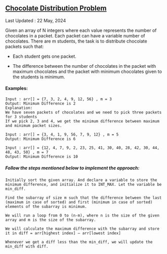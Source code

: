 [Chocolate Distribution Problem](https://www.geeksforgeeks.org/chocolate-distribution-problem/)
---------------------------------------------------------------------------------------------------------------------------------------------

Last Updated : 22 May, 2024

Given an array of N integers where each value represents the number of chocolates in a packet. Each packet can have a variable number of chocolates. There are m students, the task is to distribute chocolate packets such that: 

- Each student gets one packet.

- The difference between the number of chocolates in the packet with maximum chocolates and the packet with minimum chocolates given to the students is minimum.

#### Examples:
```
Input : arr[] = {7, 3, 2, 4, 9, 12, 56} , m = 3 
Output: Minimum Difference is 2 
Explanation:
We have seven packets of chocolates and we need to pick three packets for 3 students 
If we pick 2, 3 and 4, we get the minimum difference between maximum and minimum packet sizes.

Input : arr[] = {3, 4, 1, 9, 56, 7, 9, 12} , m = 5 
Output: Minimum Difference is 6 

Input : arr[] = {12, 4, 7, 9, 2, 23, 25, 41, 30, 40, 28, 42, 30, 44, 48, 43, 50} , m = 7 
Output: Minimum Difference is 10 
```
##### Follow the steps mentioned below to implement the approach:
```
Initially sort the given array. And declare a variable to store the minimum difference, and initialize it to INT_MAX. Let the variable be min_diff.

Find the subarray of size m such that the difference between the last (maximum in case of sorted) and first (minimum in case of sorted) elements of the subarray is minimum.

We will run a loop from 0 to (n-m), where n is the size of the given array and m is the size of the subarray.

We will calculate the maximum difference with the subarray and store it in diff = arr[highest index] – arr[lowest index]

Whenever we get a diff less than the min_diff, we will update the min_diff with diff.
```
